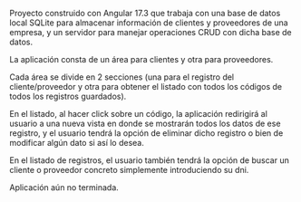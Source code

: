 Proyecto construido con Angular 17.3 que trabaja con una base de datos local SQLite para almacenar información de clientes y proveedores de una empresa, 
y un servidor para manejar operaciones CRUD con dicha base de datos.

La aplicación consta de un área para clientes y otra para proveedores.

Cada área se divide en 2 secciones (una para el registro del cliente/proveedor y otra para obtener el listado con todos los códigos de todos los registros guardados).

En el listado, al hacer click sobre un código, la aplicación redirigirá al usuario a una nueva vista en donde se mostrarán todos los datos de ese registro,
y el usuario tendrá la opción de eliminar dicho registro o bien de modificar algún dato si así lo desea.

En el listado de registros, el usuario también tendrá la opción de buscar un cliente o proveedor concreto simplemente introduciendo su dni.

Aplicación aún no terminada.

